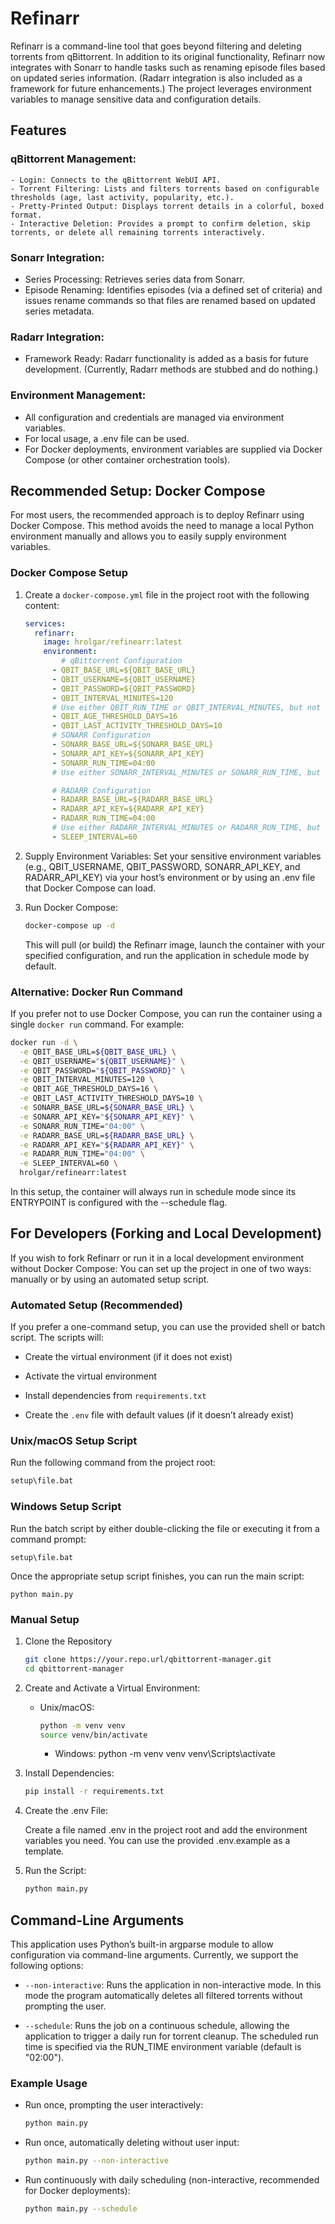 # Refinarr

Refinarr is a command-line tool that goes beyond filtering and deleting torrents from qBittorrent. In addition to its original functionality, Refinarr now integrates with Sonarr to handle tasks such as renaming episode files based on updated series information. (Radarr integration is also included as a framework for future enhancements.) The project leverages environment variables to manage sensitive data and configuration details.
## Features

### qBittorrent Management:

    - Login: Connects to the qBittorrent WebUI API.
    - Torrent Filtering: Lists and filters torrents based on configurable thresholds (age, last activity, popularity, etc.). 
    - Pretty-Printed Output: Displays torrent details in a colorful, boxed format. 
    - Interactive Deletion: Provides a prompt to confirm deletion, skip torrents, or delete all remaining torrents interactively.
### Sonarr Integration:
   - Series Processing: Retrieves series data from Sonarr.
   - Episode Renaming: Identifies episodes (via a defined set of criteria) and issues rename commands so that files are renamed based on updated series metadata.

### Radarr Integration:

- Framework Ready: Radarr functionality is added as a basis for future development. (Currently, Radarr methods are stubbed and do nothing.)

### Environment Management:

- All configuration and credentials are managed via environment variables.
- For local usage, a .env file can be used. 
- For Docker deployments, environment variables are supplied via Docker Compose (or other container orchestration tools).

## Recommended Setup: Docker Compose

For most users, the recommended approach is to deploy Refinarr using Docker Compose. This method avoids the need to manage a local Python environment manually and allows you to easily supply environment variables.

### Docker Compose Setup
1. Create a ``docker-compose.yml`` file in the project root with the following content:
    ````yaml
    services:
      refinarr:
        image: hrolgar/refinearr:latest
        environment:
            # qBittorrent Configuration
          - QBIT_BASE_URL=${QBIT_BASE_URL}
          - QBIT_USERNAME=${QBIT_USERNAME}
          - QBIT_PASSWORD=${QBIT_PASSWORD}
          - QBIT_INTERVAL_MINUTES=120
          # Use either QBIT_RUN_TIME or QBIT_INTERVAL_MINUTES, but not both.
          - QBIT_AGE_THRESHOLD_DAYS=16
          - QBIT_LAST_ACTIVITY_THRESHOLD_DAYS=10
          # SONARR Configuration
          - SONARR_BASE_URL=${SONARR_BASE_URL}
          - SONARR_API_KEY=${SONARR_API_KEY}
          - SONARR_RUN_TIME=04:00
          # Use either SONARR_INTERVAL_MINUTES or SONARR_RUN_TIME, but not both.
    
          # RADARR Configuration
          - RADARR_BASE_URL=${RADARR_BASE_URL}
          - RADARR_API_KEY=${RADARR_API_KEY}
          - RADARR_RUN_TIME=04:00
          # Use either RADARR_INTERVAL_MINUTES or RADARR_RUN_TIME, but not both.
          - SLEEP_INTERVAL=60
    ````
2. Supply Environment Variables:
    Set your sensitive environment variables (e.g., QBIT_USERNAME, QBIT_PASSWORD, SONARR_API_KEY, and RADARR_API_KEY) via your host’s environment or by using an .env file that Docker Compose can load.

3. Run Docker Compose:
    ````bash
    docker-compose up -d
    ````
   This will pull (or build) the Refinarr image, launch the container with your specified configuration, and run the application in schedule mode by default.

### Alternative: Docker Run Command
If you prefer not to use Docker Compose, you can run the container using a single ``docker run`` command. 
For example:

````bash
docker run -d \
  -e QBIT_BASE_URL=${QBIT_BASE_URL} \
  -e QBIT_USERNAME="${QBIT_USERNAME}" \
  -e QBIT_PASSWORD="${QBIT_PASSWORD}" \
  -e QBIT_INTERVAL_MINUTES=120 \
  -e QBIT_AGE_THRESHOLD_DAYS=16 \
  -e QBIT_LAST_ACTIVITY_THRESHOLD_DAYS=10 \
  -e SONARR_BASE_URL=${SONARR_BASE_URL} \
  -e SONARR_API_KEY="${SONARR_API_KEY}" \
  -e SONARR_RUN_TIME="04:00" \
  -e RADARR_BASE_URL=${RADARR_BASE_URL} \
  -e RADARR_API_KEY="${RADARR_API_KEY}" \
  -e RADARR_RUN_TIME="04:00" \
  -e SLEEP_INTERVAL=60 \
  hrolgar/refinearr:latest
````

In this setup, the container will always run in schedule mode since its ENTRYPOINT is configured with the --schedule flag.


## For Developers (Forking and Local Development)

If you wish to fork Refinarr or run it in a local development environment without Docker Compose:
You can set up the project in one of two ways: manually or by using an automated setup script.

### Automated Setup (Recommended)
If you prefer a one-command setup, you can use the provided shell or batch script. The scripts will:

- Create the virtual environment (if it does not exist)

- Activate the virtual environment

- Install dependencies from ``requirements.txt``

- Create the ``.env`` file with default values (if it doesn’t already exist)

### Unix/macOS Setup Script
Run the following command from the project root:
````bat 
setup\file.bat
````

### Windows Setup Script

Run the batch script by either double-clicking the file or executing it from a command prompt:
````batch
setup\file.bat
````

Once the appropriate setup script finishes, you can run the main script:
````batch
python main.py
````

### Manual Setup
1. Clone the Repository
    ````bash 
    git clone https://your.repo.url/qbittorrent-manager.git
    cd qbittorrent-manager
    ````
2. Create and Activate a Virtual Environment:

   - Unix/macOS:
       ````bash 
       python -m venv venv
       source venv/bin/activate
       ````

     - Windows:
     python -m venv venv
     venv\Scripts\activate

3. Install Dependencies:
    ````bash 
    pip install -r requirements.txt
    ````

4. Create the .env File:

    Create a file named .env in the project root and add the environment variables you need. You can use the provided .env.example as a template.

5. Run the Script:

    ````bash 
    python main.py
    ````


## Command-Line Arguments
This application uses Python’s built-in argparse module to allow configuration via command-line arguments. Currently, we support the following options:

- ``--non-interactive``:
    Runs the application in non-interactive mode. In this mode the program automatically deletes all filtered torrents without prompting the user.

- ``--schedule``:
    Runs the job on a continuous schedule, allowing the application to trigger a daily run for torrent cleanup. The scheduled run time is specified via the RUN_TIME environment variable (default is "02:00").

### Example Usage

- Run once, prompting the user interactively:
    ````bash
    python main.py
    ````

- Run once, automatically deleting without user input:

    ````bash
    python main.py --non-interactive
    ````

- Run continuously with daily scheduling (non-interactive, recommended for Docker deployments):

    ````bash
    python main.py --schedule
    ````